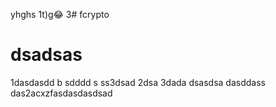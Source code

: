 

yhghs
1t)g😂
3# fcrypto
# dsadsas
1dasdasdd
 b
sdddd
s
ss3dsad
2dsa
3dada
dsasdsa
dasddass
das2acxzfasdasdasdsad
